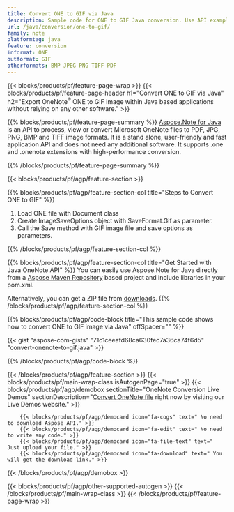 ```yaml
---
title: Convert ONE to GIF via Java
description: Sample code for ONE to GIF Java conversion. Use API example code for batch ONE files to GIF conversion within any Java based application. 
url: /java/conversion/one-to-gif/
family: note
platformtag: java
feature: conversion
informat: ONE
outformat: GIF
otherformats: BMP JPEG PNG TIFF PDF
---
```

{{< blocks/products/pf/feature-page-wrap >}}
{{< blocks/products/pf/feature-page-header h1="Convert ONE to GIF via Java" h2="Export OneNote<sup>&reg;</sup> ONE to GIF image within Java based applications without relying on any other software." >}}

{{% blocks/products/pf/feature-page-summary %}}
[Aspose.Note for Java](https://products.aspose.com/note/java/) is an API to process, view or convert Microsoft OneNote files to PDF, JPG, PNG, BMP and TIFF image formats. It is a stand alone, user-friendly and fast application API and does not need any additional software. It supports .one and .onenote extensions with high-performance conversion.

{{% /blocks/products/pf/feature-page-summary  %}}

{{< blocks/products/pf/agp/feature-section >}}

{{% blocks/products/pf/agp/feature-section-col title="Steps to Convert ONE to GIF" %}}
1. Load ONE file with Document class
2. Create ImageSaveOptions object with SaveFormat.Gif as parameter.
3. Call the Save method with GIF image file and save options as parameters.

{{% /blocks/products/pf/agp/feature-section-col %}}

{{% blocks/products/pf/agp/feature-section-col title="Get Started with Java OneNote API" %}}
You can easily use Aspose.Note for Java directly from a [Aspose Maven Repository](https://repository.aspose.com/note/) based project and include libraries in your pom.xml.

Alternatively, you can get a ZIP file from [downloads](https://releases.aspose.com/note/java).
{{% /blocks/products/pf/agp/feature-section-col %}}

{{% blocks/products/pf/agp/code-block title="This sample code shows how to convert ONE to GIF image via Java" offSpacer="" %}}

{{< gist "aspose-com-gists" "71c1ceeafd68ca630fec7a36ca74f6d5" "convert-onenote-to-gif.java" >}}

{{% /blocks/products/pf/agp/code-block %}}

{{< /blocks/products/pf/agp/feature-section >}}
{{< blocks/products/pf/main-wrap-class isAutogenPage="true" >}}
{{< blocks/products/pf/agp/demobox sectionTitle="OneNote Conversion Live Demos" sectionDescription="[Convert OneNote file](https://products.aspose.app/note/conversion/onenote-to-gif) right now by visiting our Live Demos website." >}}

        {{< blocks/products/pf/agp/democard icon="fa-cogs" text=" No need to download Aspose API." >}}
        {{< blocks/products/pf/agp/democard icon="fa-edit" text=" No need to write any code." >}}
        {{< blocks/products/pf/agp/democard icon="fa-file-text" text=" Just upload your file." >}}
        {{< blocks/products/pf/agp/democard icon="fa-download" text=" You will get the download link." >}}
		
{{< /blocks/products/pf/agp/demobox >}}

{{< blocks/products/pf/agp/other-supported-autogen >}}
{{< /blocks/products/pf/main-wrap-class >}}
{{< /blocks/products/pf/feature-page-wrap >}}